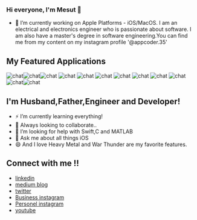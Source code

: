 


### Hi everyone, I'm Mesut 👋

- 🔭 I’m currently working on Apple Platforms - iOS/MacOS. I am an electrical and electronics engineer who is passionate about software. I am also have a master's degree in software engineering.You can find me from my content on my instagram profile '@appcoder.35'

##  My Featured Applications

![chat](https://www.linkpicture.com/q/Ekran-Resmi-2023-06-15-11.23.04_2.png)![chat](https://www.linkpicture.com/q/Ekran-Resmi-2023-06-15-11.23.30_1.png)![chat](https://www.linkpicture.com/q/Ekran-Resmi-2023-06-15-11.23.55_1.png) ![chat](https://www.linkpicture.com/q/Ekran-Resmi-2023-06-15-11.27.39_1.png) ![chat](https://www.linkpicture.com/q/Chat.jpg) ![chat](https://www.linkpicture.com/q/Chat.jpg) ![chat](https://www.linkpicture.com/q/Chat.jpg) ![chat](https://www.linkpicture.com/q/Chat.jpg) ![chat](https://www.linkpicture.com/q/Chat.jpg) ![chat](https://www.linkpicture.com/q/Chat.jpg)![chat](https://www.linkpicture.com/q/Chat.png)![chat](https://www.linkpicture.com/q/Date-kart_1.jpg)

##  I'm Husband,Father,Engineer and Developer!
- ⚡ I’m currently learning everything!
- 👯 Always looking to collaborate..
- 🤔 I’m looking for help with Swift,C and MATLAB
- 💬 Ask me about all things iOS
- 😄 And I love Heavy Metal and War Thunder are my favorite features.

## Connect with me !!

- [linkedin](https://www.linkedin.com/in/mesut-aygün-0a0607198)
- [medium blog](https://mesutaygun35.medium.com)
- [twitter](https://twitter.com/messo88374717)
- [Business instagram](https://www.instagram.com/appcoder.35)
- [Personel instagram](https://www.instagram.com/aygun.mesut)
- [youtube](https://www.youtube.com/channel/UCW9G4k-u_-JXGbjD6NIKSng)
